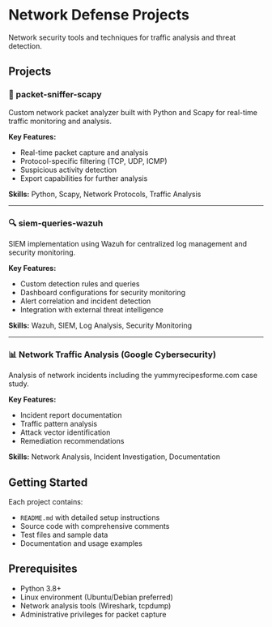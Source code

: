 # Network Defense Projects

Network security tools and techniques for traffic analysis and threat detection.

## Projects

### 📡 packet-sniffer-scapy
Custom network packet analyzer built with Python and Scapy for real-time traffic monitoring and analysis.

**Key Features:**
- Real-time packet capture and analysis
- Protocol-specific filtering (TCP, UDP, ICMP)
- Suspicious activity detection
- Export capabilities for further analysis

**Skills:** Python, Scapy, Network Protocols, Traffic Analysis

---

### 🔍 siem-queries-wazuh
SIEM implementation using Wazuh for centralized log management and security monitoring.

**Key Features:**
- Custom detection rules and queries
- Dashboard configurations for security monitoring
- Alert correlation and incident detection
- Integration with external threat intelligence

**Skills:** Wazuh, SIEM, Log Analysis, Security Monitoring

---

### 📊 Network Traffic Analysis (Google Cybersecurity)
Analysis of network incidents including the yummyrecipesforme.com case study.

**Key Features:**
- Incident report documentation
- Traffic pattern analysis
- Attack vector identification
- Remediation recommendations

**Skills:** Network Analysis, Incident Investigation, Documentation

## Getting Started

Each project contains:
- `README.md` with detailed setup instructions
- Source code with comprehensive comments
- Test files and sample data
- Documentation and usage examples

## Prerequisites

- Python 3.8+
- Linux environment (Ubuntu/Debian preferred)
- Network analysis tools (Wireshark, tcpdump)
- Administrative privileges for packet capture